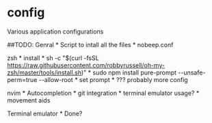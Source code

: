 # config
Various application configurations

##TODO:
Genral
	* Script to intall all the files
	* nobeep.conf

zsh
	* install
	* sh -c "$(curl -fsSL https://raw.githubusercontent.com/robbyrussell/oh-my-zsh/master/tools/install.sh)"
	* sudo npm install pure-prompt --unsafe-perm=true --allow-root
	* set prompt
	* ??? probably more config

nvim
	* Autocompletion
	* git integration
	* terminal emulator usage?
	* movement aids

Terminal emulator
	* Done?
